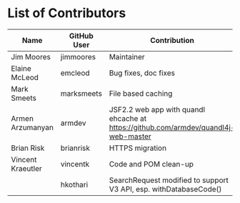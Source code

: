 List of Contributors
====================

| Name             | GitHub User | Contribution         |
|------------------|-------------|----------------------|
| Jim Moores       | jimmoores   | Maintainer           |
| Elaine McLeod    | emcleod     | Bug fixes, doc fixes |
| Mark Smeets      | marksmeets  | File based caching   |
| Armen Arzumanyan | armdev      | JSF2.2 web app with quandl ehcache at https://github.com/armdev/quandl4j-web-master |
| Brian Risk       | brianrisk   | HTTPS migration     |
| Vincent Kraeutler | vincentk    | Code and POM clean-up |
|  | hkothari | SearchRequest modified to support V3 API, esp. withDatabaseCode() |
